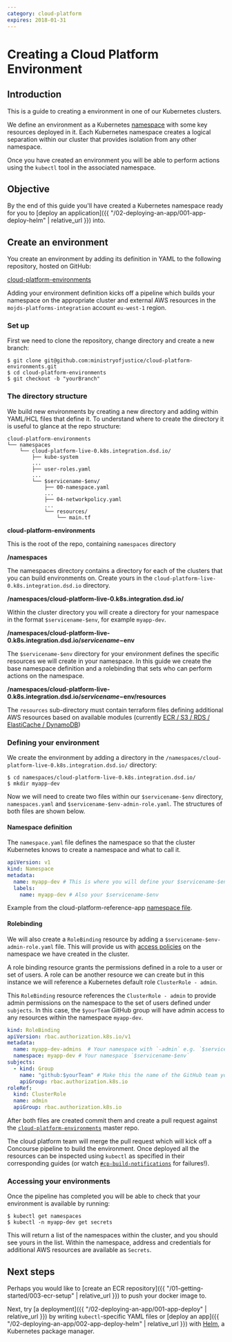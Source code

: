 ```yaml
---
category: cloud-platform
expires: 2018-01-31
---
```

# Creating a Cloud Platform Environment

## Introduction

This is a guide to creating a environment in one of our Kubernetes clusters.

We define an environment as a Kubernetes [namespace](https://kubernetes.io/docs/concepts/overview/working-with-objects/namespaces/) with some key resources deployed in it. Each Kubernetes namespace creates a logical separation within our cluster that provides isolation from any other namespace.

Once you have created an environment you will be able to perform actions using the `kubectl` tool in the associated namespace.

## Objective

By the end of this guide you'll have created a Kubernetes namespace ready for you to [deploy an application]({{ "/02-deploying-an-app/001-app-deploy-helm" | relative_url }}) into.

## Create an environment

You create an environment by adding its definition in YAML to the following repository, hosted on GitHub:

[cloud-platform-environments](https://github.com/ministryofjustice/cloud-platform-environments)

Adding your environment definition kicks off a pipeline which builds your namespace on the appropriate cluster and external AWS resources in the `mojds-platforms-integration` account `eu-west-1` region.

### Set up

First we need to clone the repository, change directory and create a new branch:

```
$ git clone git@github.com:ministryofjustice/cloud-platform-environments.git
$ cd cloud-platform-environments
$ git checkout -b "yourBranch"
```

### The directory structure

We build new environments by creating a new directory and adding within YAML/HCL files that define it. To understand where to create the directory it is useful to glance at the repo structure:

```
cloud-platform-environments
└── namespaces
    └── cloud-platform-live-0.k8s.integration.dsd.io/
        ├── kube-system
        ...
        ├── user-roles.yaml
        ...
        └── $servicename-$env/
            ├── 00-namespace.yaml
            ...
            ├── 04-networkpolicy.yaml
            ...
            └── resources/
                └── main.tf
```

**cloud-platform-environments**

This is the root of the repo, containing `namespaces` directory

**/namespaces**

The namespaces directory contains a directory for each of the clusters that you can build environments on. Create yours in the `cloud-platform-live-0.k8s.integration.dsd.io` directory.

**/namespaces/cloud-platform-live-0.k8s.integration.dsd.io/**

Within the cluster directory you will create a directory for your namespace in the format `$servicename-$env`, for example `myapp-dev`.

**/namespaces/cloud-platform-live-0.k8s.integration.dsd.io/$servicename-$env**

The `$servicename-$env` directory for your environment defines the specific resources we will create in your namespace. In this guide we create the base namespace definition and a rolebinding that sets who can perform actions on the namespace.

**/namespaces/cloud-platform-live-0.k8s.integration.dsd.io/$servicename-$env/resources**

The `resources` sub-directory must contain terraform files defining additional AWS resources based on available modules (currently [ECR / S3 / RDS / ElastiCache / DynamoDB](https://ministryofjustice.github.io/cloud-platform-user-docs/#deploying-an-app))

### Defining your environment

We create the environment by adding a directory in the `/namespaces/cloud-platform-live-0.k8s.integration.dsd.io/` directory:

```
$ cd namespaces/cloud-platform-live-0.k8s.integration.dsd.io/
$ mkdir myapp-dev
```

Now we will need to create two files within our `$servicename-$env` directory,  `namespaces.yaml` and `$servicename-$env-admin-role.yaml`. The structures of both files are shown below.

#### Namespace definition

The `namespace.yaml` file defines the namespace so that the cluster Kubernetes knows to create a namespace and what to call it.

```YAML
apiVersion: v1
kind: Namespace
metadata:
  name: myapp-dev # This is where you will define your $servicename-$env
  labels:
    name: myapp-dev # Also your $servicename-$env
```
Example from the cloud-platform-reference-app [namespace file](https://github.com/ministryofjustice/cloud-platform-environments/blob/master/namespaces/cloud-platform-live-0.k8s.integration.dsd.io/reference-app/00-namespace.yaml).

#### Rolebinding

We will also create a `RoleBinding` resource by adding a `$servicename-$env-admin-role.yaml` file. This will provide us with [access policies](https://kubernetes.io/docs/admin/authorization/rbac/) on the namespace we have created in the cluster.

A role binding resource grants the permissions defined in a role to a user or set of users. A role can be another resource we can create but in this instance we will reference a Kubernetes default role `ClusterRole - admin`.

This `RoleBinding` resource references the `ClusterRole - admin` to provide  admin permissions on the namespace to the set of users defined under `subjects`. In this case, the `$yourTeam` GitHub group will have admin access to any resources within the namespace `myapp-dev`.

```YAML
kind: RoleBinding
apiVersion: rbac.authorization.k8s.io/v1
metadata:
  name: myapp-dev-admins  # Your namespace with `-admin` e.g. `$servicename-$env-admin`
  namespace: myapp-dev # Your namespace `$servicename-$env`
subjects:
  - kind: Group
    name: "github:$yourTeam" # Make this the name of the GitHub team you want to give access to
    apiGroup: rbac.authorization.k8s.io
roleRef:
  kind: ClusterRole
  name: admin
  apiGroup: rbac.authorization.k8s.io
```

After both files are created commit them and create a pull request against the [`cloud-platform-environments`](https://github.com/ministryofjustice/cloud-platform-environments) master repo.

The cloud platform team will merge the pull request which will kick off a Concourse pipeline to build the environment. Once deployed all the resources can be inspected using `kubectl` as specified in their corresponding guides (or watch [`#cp-build-notifications`](https://mojdt.slack.com/messages/CA5MDLM34/) for failures!).

### Accessing your environments

Once the pipeline has completed you will be able to check that your environment is available by running:

```
$ kubectl get namespaces
$ kubectl -n myapp-dev get secrets
```

This will return a list of the namespaces within the cluster, and you should see yours in the list. Within the namespace, address and credentials for additional AWS resources are available as `Secrets`.

## Next steps
Perhaps you would like to [create an ECR repository]({{ "/01-getting-started/003-ecr-setup" | relative_url }}) to push your docker image to.

Next, try [a deployment]({{ "/02-deploying-an-app/001-app-deploy" | relative_url }}) by writing `kubectl`-specific YAML files or [deploy an app]({{ "/02-deploying-an-app/002-app-deploy-helm" | relative_url }}) with [Helm](https://helm.sh/), a Kubernetes package manager.
